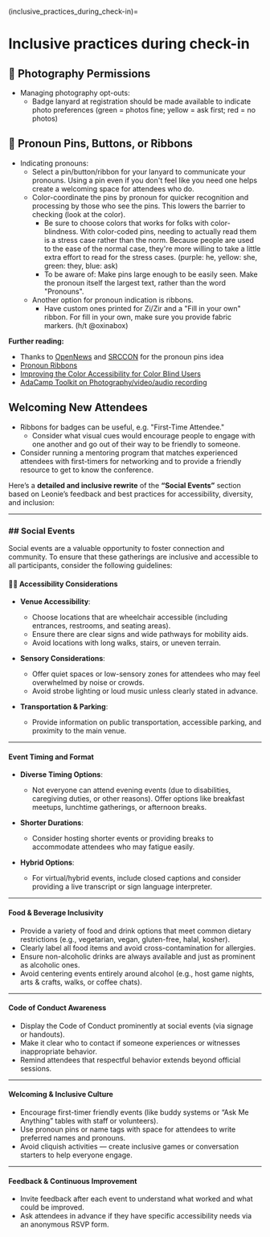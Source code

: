 ```{tags} Check-in, Giving-Participants-Room-To-Be-Who-They-Are, Being-Respectful, LGBTQ+, Newcomers-and-First-Timers, Being-Open, Social-Events
```

(inclusive_practices_during_check-in)=
# Inclusive practices during check-in

## 🍎 Photography Permissions 

 - Managing photography opt-outs: 
    - Badge lanyard at registration should be made available to indicate photo preferences (green = photos fine; yellow = ask first; red = no photos) 

## 🍎 Pronoun Pins, Buttons, or Ribbons

  - Indicating pronouns:
    - Select a pin/button/ribbon for your lanyard to communicate your pronouns. Using a pin even if you don't feel like you need one helps create a welcoming space for attendees who do.
    - Color-coordinate the pins by pronoun for quicker recognition and processing by those who see the pins. This lowers the barrier to checking (look at the color). 
      - Be sure to choose colors that works for folks with color-blindness. With color-coded pins, needing to actually read them is a stress case rather than the norm. Because people are used to the ease of the normal case, they're more willing to take a little extra effort to read for the stress cases. (purple: he, yellow: she, green: they, blue: ask)
      - To be aware of: Make pins large enough to be easily seen. Make the pronoun itself the largest text, rather than the word &quot;Pronouns&quot;.
    - Another option for pronoun indication is ribbons.
      - Have custom ones printed for Zi/Zir and a "Fill in your own" ribbon. For fill in your own, make sure you provide fabric markers. (h/t @oxinabox)

**Further reading:**
- Thanks to [OpenNews](https://opennews.org/) and [SRCCON](https://srccon.org/) for the pronoun pins idea
- [Pronoun Ribbons](http://www.pronounribbons.org)
- [Improving the Color Accessibility for Color Blind Users](https://www.smashingmagazine.com/2016/06/improving-color-accessibility-for-color-blind-users/)
- [AdaCamp Toolkit on Photography/video/audio recording](https://adacamp.org/adacamp-toolkit/policies/#photo)

## Welcoming New Attendees

- Ribbons for badges can be useful, e.g. &quot;First-Time Attendee.&quot; 
  - Consider what visual cues would encourage people to engage with one another and go out of their way to be friendly to someone.
- Consider running a mentoring program that matches experienced attendees with first-timers for networking and to provide a friendly resource to get to know the conference.

Here’s a **detailed and inclusive rewrite** of the **“Social Events”** section based on Leonie’s feedback and best practices for accessibility, diversity, and inclusion:

---

### ## Social Events

Social events are a valuable opportunity to foster connection and community. To ensure that these gatherings are inclusive and accessible to all participants, consider the following guidelines:


#### 🧑‍🦽 **Accessibility Considerations**

* **Venue Accessibility**:

  * Choose locations that are wheelchair accessible (including entrances, restrooms, and seating areas).
  * Ensure there are clear signs and wide pathways for mobility aids.
  * Avoid locations with long walks, stairs, or uneven terrain.

* **Sensory Considerations**:

  * Offer quiet spaces or low-sensory zones for attendees who may feel overwhelmed by noise or crowds.
  * Avoid strobe lighting or loud music unless clearly stated in advance.

* **Transportation & Parking**:

  * Provide information on public transportation, accessible parking, and proximity to the main venue.

---

#### **Event Timing and Format**

* **Diverse Timing Options**:

  * Not everyone can attend evening events (due to disabilities, caregiving duties, or other reasons). Offer options like breakfast meetups, lunchtime gatherings, or afternoon breaks.

* **Shorter Durations**:

  * Consider hosting shorter events or providing breaks to accommodate attendees who may fatigue easily.

* **Hybrid Options**:

  * For virtual/hybrid events, include closed captions and consider providing a live transcript or sign language interpreter.

---

#### **Food & Beverage Inclusivity**

* Provide a variety of food and drink options that meet common dietary restrictions (e.g., vegetarian, vegan, gluten-free, halal, kosher).
* Clearly label all food items and avoid cross-contamination for allergies.
* Ensure non-alcoholic drinks are always available and just as prominent as alcoholic ones.
* Avoid centering events entirely around alcohol (e.g., host game nights, arts & crafts, walks, or coffee chats).

---

#### **Code of Conduct Awareness**

* Display the Code of Conduct prominently at social events (via signage or handouts).
* Make it clear who to contact if someone experiences or witnesses inappropriate behavior.
* Remind attendees that respectful behavior extends beyond official sessions.

---

#### **Welcoming & Inclusive Culture**

* Encourage first-timer friendly events (like buddy systems or “Ask Me Anything” tables with staff or volunteers).
* Use pronoun pins or name tags with space for attendees to write preferred names and pronouns.
* Avoid cliquish activities — create inclusive games or conversation starters to help everyone engage.

---

#### **Feedback & Continuous Improvement**

* Invite feedback after each event to understand what worked and what could be improved.
* Ask attendees in advance if they have specific accessibility needs via an anonymous RSVP form.



  
